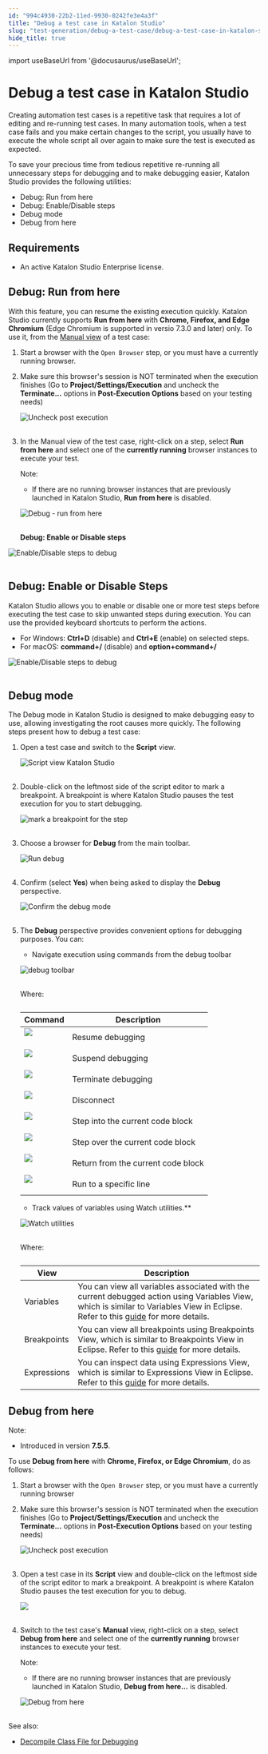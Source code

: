 ```yaml
---
id: "994c4930-22b2-11ed-9930-0242fe3e4a3f"
title: "Debug a test case in Katalon Studio"
slug: "test-generation/debug-a-test-case/debug-a-test-case-in-katalon-studio"
hide_title: true
---
```

import useBaseUrl from '@docusaurus/useBaseUrl';


# <a id="id_5" class="anchor_top_offset"/><a id="ariaid-title1" class="anchor_top_offset"/>Debug a test case in <span xmlns="http://www.w3.org/1999/xhtml" className="ph">Katalon Studio</span> 

<p xmlns="http://www.w3.org/1999/xhtml" className="p">Creating automation test cases is a repetitive task that   requires a lot of editing and re-running test cases. In many   automation tools, when a test case fails and you make certain   changes to the script, you usually have to execute the whole script   all over again to make sure the test is executed as expected.</p> 
<p xmlns="http://www.w3.org/1999/xhtml" className="p">To save your precious time from tedious repetitive re-running   all unnecessary steps for debugging and to make debugging easier,   <span className="ph">Katalon Studio</span> provides the following utilities:</p> 
<ul xmlns="http://www.w3.org/1999/xhtml" className="ul"><li className="li">Debug: Run from here</li><li className="li">Debug: Enable/Disable steps</li><li className="li">Debug mode</li><li className="li">Debug from here</li></ul> 

## Requirements

<ul xmlns="http://www.w3.org/1999/xhtml" className="ul"><li className="li">An active Katalon Studio Enterprise license.</li></ul> 

## <a id="id_6" class="anchor_top_offset"/>Debug: Run from here

<p xmlns="http://www.w3.org/1999/xhtml" className="p">With this feature, you can resume the existing execution   quickly. <span className="ph">Katalon Studio</span> currently supports <strong className="ph b">Run from     here</strong> with <strong className="ph b">Chrome, Firefox, and Edge     Chromium</strong> (Edge Chromium is supported in versio 7.3.0 and later)   only. To use it, from the <a className="xref" href="/test-generation/create-test-cases/create-test-case-overview">Manual     view</a> of a test case:</p> 
<ol xmlns="http://www.w3.org/1999/xhtml" className="ol"><li className="li">Start a browser with the <code className="ph codeph">Open Browser</code> step, or you     must have a currently running browser.</li><li className="li">     <p className="p">Make sure this browser's session is NOT terminated when the       execution finishes (Go to       <strong className="ph b">Project/Settings/Execution</strong> and uncheck the       <strong className="ph b">Terminate...</strong> options in <strong className="ph b">Post-Execution         Options</strong> based on your testing needs)</p>     <p className="p">       <img className="image" src={useBaseUrl("https://github.com/katalon-studio/docs-images/raw/master/katalon-studio/docs/execute-a-test-case-or-a-test-suite/KS-EXECUTION-Post-execution.png")} alt="Uncheck post execution" /><br /><br />     </p>   </li><li className="li">     <p className="p">In the Manual view of the test case, right-click on a step,       select <strong className="ph b">Run from here</strong> and select one of the       <strong className="ph b">currently running</strong> browser instances to execute       your test.</p>     <div className="note note note_note"><span className="note__title">Note:</span> <ul className="ul"><li className="li"><p className="p">If there are no running browser instances that are previously             launched in <span className="ph">Katalon Studio</span>, <strong className="ph b">Run from here</strong> is             disabled.</p></li></ul>     </div>     <p className="p">       <img className="image" src={useBaseUrl("https://github.com/katalon-studio/docs-images/raw/master/katalon-studio/docs/execute-a-test-case-or-a-test-suite/KS-EXECUTION-Run-from-here.png")} width={600} alt="Debug - run from here" /><br /><br />     </p>     <strong className="ph b">Debug: Enable or Disable steps</strong>   </li></ol> 
<p xmlns="http://www.w3.org/1999/xhtml" className="p">   <img className="image" src={useBaseUrl("https://github.com/katalon-studio/docs-images/raw/master/katalon-studio/docs/execute-a-test-case-or-a-test-suite/KS-EXECUTION-Disable-debug.png")} width={600} alt="Enable/Disable steps to debug" /><br /><br /> </p> 

## <a id="concept-9563" class="anchor_top_offset"/>Debug: Enable or Disable Steps

<p xmlns="http://www.w3.org/1999/xhtml" className="p"><span className="ph">Katalon Studio</span> allows you to enable or disable one or more test   steps before executing the test case to skip unwanted steps during   execution. You can use the provided keyboard shortcuts to perform   the actions.</p> 
<ul xmlns="http://www.w3.org/1999/xhtml" className="ul"><li className="li">For Windows:  <strong className="ph b">Ctrl+D</strong> (disable) and     <strong className="ph b">Ctrl+E</strong> (enable) on selected steps.</li><li className="li">For macOS: <strong className="ph b">command+/</strong> (disable) and     <strong className="ph b">option+command+/</strong></li></ul> 
<p xmlns="http://www.w3.org/1999/xhtml" className="p">   <img className="image" src={useBaseUrl("https://github.com/katalon-studio/docs-images/raw/master/katalon-studio/docs/execute-a-test-case-or-a-test-suite/KS-EXECUTION-Disable-debug.png")} width={600} alt="Enable/Disable steps to debug" /><br /><br /> </p> 

## <a id="id_8" class="anchor_top_offset"/>Debug mode

<p xmlns="http://www.w3.org/1999/xhtml" className="p">The Debug mode in <span className="ph">Katalon Studio</span> is designed to make debugging easy to use,   allowing investigating the root causes more quickly. The following   steps present how to debug a test case:</p> 
<ol xmlns="http://www.w3.org/1999/xhtml" className="ol"><li className="li">     <p className="p">Open a test case and switch to the <strong className="ph b">Script</strong>       view.</p>     <p className="p">       <img className="image" src={useBaseUrl("https://github.com/katalon-studio/docs-images/raw/master/katalon-studio/tutorials/debugging_test_case/Script-view.png")} alt="Script view Katalon Studio" /><br /><br />     </p>   </li><li className="li">     <p className="p">Double-click on the leftmost side of the script editor to mark a       breakpoint. A breakpoint is where Katalon Studio pauses the test       execution for you to start debugging.</p>     <p className="p">       <img className="image" src={useBaseUrl("https://github.com/katalon-studio/docs-images/raw/master/katalon-studio/docs/execute-a-test-case-or-a-test-suite/830-KS-EXECUTION-Line-break-point.png")} width={500} alt="mark a breakpoint for the step" /><br /><br />          </p>   </li><li className="li">     <p className="p">Choose a browser for <strong className="ph b">Debug</strong> from the main       toolbar.</p>     <p className="p">       <img className="image" src={useBaseUrl("https://github.com/katalon-studio/docs-images/raw/master/katalon-studio/docs/execute-a-test-case-or-a-test-suite/KS-EXECUTION-Run-debug.png")} width={320} alt="Run debug" /><br /><br />     </p>   </li><li className="li">     <p className="p">Confirm (select <strong className="ph b">Yes</strong>) when being asked to       display the <strong className="ph b">Debug</strong> perspective.</p>     <p className="p">       <img className="image" src={useBaseUrl("https://github.com/katalon-studio/docs-images/raw/master/katalon-studio/docs/execute-a-test-case-or-a-test-suite/confirm-perspective.png")} width={514} alt="Confirm the debug mode" /><br /><br />     </p>   </li><li className="li">     <p className="p">The <strong className="ph b">Debug</strong> perspective provides convenient       options for debugging purposes. You can:</p>     <ul className="ul"><li className="li">Navigate execution using commands from the debug toolbar</li></ul>     <p className="p">       <img className="image" src={useBaseUrl("https://github.com/katalon-studio/docs-images/raw/master/katalon-studio/tutorials/debugging_test_case/Navigate-execution.png")} alt="debug toolbar" /><br /><br />     </p>     <p className="p">Where:</p>     <table className="table"><caption /><thead className="thead"><tr className><th className="entry anchor_top_offset" id="id_8__entry__1">Command</th><th className="entry anchor_top_offset" id="id_8__entry__2">Description</th></tr></thead><tbody className="tbody"><tr className><td className="entry" headers="id_8__entry__1 id_8__entry__2 ">             <img className="image" src={useBaseUrl("https://github.com/katalon-studio/docs-images/raw/master/katalon-studio/tutorials/debugging_test_case/Resume-debugging.png")} /><br /><br />           </td><td className="entry" headers="id_8__entry__1 id_8__entry__2 ">Resume debugging</td></tr><tr className><td className="entry" headers="id_8__entry__1 id_8__entry__2 ">             <img className="image" src={useBaseUrl("https://github.com/katalon-studio/docs-images/raw/master/katalon-studio/tutorials/debugging_test_case/Suspend-debugging.png")} /><br /><br />           </td><td className="entry" headers="id_8__entry__1 id_8__entry__2 ">Suspend debugging</td></tr><tr className><td className="entry" headers="id_8__entry__1 id_8__entry__2 ">             <img className="image" src={useBaseUrl("https://github.com/katalon-studio/docs-images/raw/master/katalon-studio/tutorials/debugging_test_case/Terminate-debugging.png")} /><br /><br />           </td><td className="entry" headers="id_8__entry__1 id_8__entry__2 ">Terminate debugging</td></tr><tr className><td className="entry" headers="id_8__entry__1 id_8__entry__2 ">             <img className="image" src={useBaseUrl("https://github.com/katalon-studio/docs-images/raw/master/katalon-studio/tutorials/debugging_test_case/Disconnect.png")} /><br /><br />           </td><td className="entry" headers="id_8__entry__1 id_8__entry__2 ">Disconnect</td></tr><tr className><td className="entry" headers="id_8__entry__1 id_8__entry__2 ">             <img className="image" src={useBaseUrl("https://github.com/katalon-studio/docs-images/raw/master/katalon-studio/tutorials/debugging_test_case/Step-into-current-code-block.png")} /><br /><br />           </td><td className="entry" headers="id_8__entry__1 id_8__entry__2 ">Step into the current code block</td></tr><tr className><td className="entry" headers="id_8__entry__1 id_8__entry__2 ">             <img className="image" src={useBaseUrl("https://github.com/katalon-studio/docs-images/raw/master/katalon-studio/tutorials/debugging_test_case/Step-over-current-code-block.png")} /><br /><br />           </td><td className="entry" headers="id_8__entry__1 id_8__entry__2 ">Step over the current code block</td></tr><tr className><td className="entry" headers="id_8__entry__1 id_8__entry__2 ">             <img className="image" src={useBaseUrl("https://github.com/katalon-studio/docs-images/raw/master/katalon-studio/tutorials/debugging_test_case/Return-from-current-code-block.png")} /><br /><br />           </td><td className="entry" headers="id_8__entry__1 id_8__entry__2 ">Return from the current code block</td></tr><tr className><td className="entry" headers="id_8__entry__1 id_8__entry__2 ">             <img className="image" src={useBaseUrl("https://github.com/katalon-studio/docs-images/raw/master/katalon-studio/tutorials/debugging_test_case/Run-to-specific-line.png")} /><br /><br />           </td><td className="entry" headers="id_8__entry__1 id_8__entry__2 ">Run to a specific line</td></tr></tbody></table>     <ul className="ul"><li className="li">Track values of variables using Watch utilities.**</li></ul>     <p className="p">       <img className="image" src={useBaseUrl("https://github.com/katalon-studio/docs-images/raw/master/katalon-studio/tutorials/debugging_test_case/Watch-utilities.png")} alt="Watch utilities" /><br /><br />     </p>     <p className="p">Where:</p>     <table className="table"><caption /><thead className="thead"><tr className><th className="entry anchor_top_offset" id="id_8__entry__19">View</th><th className="entry anchor_top_offset" id="id_8__entry__20">Description</th></tr></thead><tbody className="tbody"><tr className><td className="entry" headers="id_8__entry__19 id_8__entry__20 ">Variables</td><td className="entry" headers="id_8__entry__19 id_8__entry__20 ">You can view all variables associated with the current debugged             action using Variables View, which is similar to Variables View in             Eclipse. Refer to this <a className="xref j-external-link" href="http://help.eclipse.org/luna/index.jsp?topic=%2Forg.eclipse.jdt.doc.user%2Freference%2Fviews%2Fexpressions%2Fref-expressions_view.htm" target="_blank">guide</a>             for more details.</td></tr><tr className><td className="entry" headers="id_8__entry__19 id_8__entry__20 ">Breakpoints</td><td className="entry" headers="id_8__entry__19 id_8__entry__20 ">You can view all breakpoints using Breakpoints View, which is             similar to Breakpoints View in Eclipse. Refer to this <a className="xref j-external-link" href="http://help.eclipse.org/luna/index.jsp?topic=%2Forg.eclipse.jdt.doc.user%2Freference%2Fviews%2Fexpressions%2Fref-expressions_view.htm" target="_blank">guide</a>             for more details.</td></tr><tr className><td className="entry" headers="id_8__entry__19 id_8__entry__20 ">Expressions</td><td className="entry" headers="id_8__entry__19 id_8__entry__20 ">You can inspect data using Expressions View, which is similar             to Expressions View in Eclipse. Refer to this <a className="xref j-external-link" href="http://help.eclipse.org/luna/index.jsp?topic=%2Forg.eclipse.jdt.doc.user%2Freference%2Fviews%2Fexpressions%2Fref-expressions_view.htm" target="_blank">guide</a>             for more details.</td></tr></tbody></table>   </li></ol> 

## <a id="id_9" class="anchor_top_offset"/>Debug from here

<div xmlns="http://www.w3.org/1999/xhtml" className="note note note_note"><span className="note__title">Note:</span> 
  <ul className="ul"><li className="li">Introduced in version <strong className="ph b">7.5.5</strong>.</li></ul></div>
<p xmlns="http://www.w3.org/1999/xhtml" className="p">To use <strong className="ph b">Debug from here</strong> with <strong className="ph b">Chrome,     Firefox, or Edge Chromium</strong>, do as follows:</p> 
<ol xmlns="http://www.w3.org/1999/xhtml" className="ol"><li className="li">Start a browser with the <code className="ph codeph">Open Browser</code> step, or you     must have a currently running browser</li><li className="li">     <p className="p">Make sure this browser's session is NOT terminated when the       execution finishes (Go to       <strong className="ph b">Project/Settings/Execution</strong> and uncheck the       <strong className="ph b">Terminate...</strong> options in <strong className="ph b">Post-Execution         Options</strong> based on your testing needs)</p>     <p className="p">       <img className="image" src={useBaseUrl("https://github.com/katalon-studio/docs-images/raw/master/katalon-studio/docs/execute-a-test-case-or-a-test-suite/KS-EXECUTION-Post-execution.png")} alt="Uncheck post execution" /><br /><br />     </p>   </li><li className="li">     <p className="p">Open a test case in its <strong className="ph b">Script</strong> view and       double-click on the leftmost side of the script editor to mark a       breakpoint. A breakpoint is where Katalon Studio pauses the test       execution for you to debug.</p>     <p className="p">       <img className="image" src={useBaseUrl("https://github.com/katalon-studio/docs-images/raw/master/katalon-studio/docs/execute-a-test-case-or-a-test-suite/breakpoint.png")} /><br /><br />     </p>   </li><li className="li">     <p className="p">Switch to the test case's <strong className="ph b">Manual</strong> view,       right-click on a step, select <strong className="ph b">Debug from here</strong> and       select one of the <strong className="ph b">currently running</strong> browser       instances to execute your test.</p>     <div className="note note note_note"><span className="note__title">Note:</span>        <ul className="ul"><li className="li">If there are no running browser instances that are previously           launched in Katalon Studio, <strong className="ph b">Debug from here...</strong> is           disabled.</li></ul>     </div>     <p className="p">       <img className="image" src={useBaseUrl("https://github.com/katalon-studio/docs-images/raw/master/katalon-studio/docs/execute-a-test-case-or-a-test-suite/KS-EXECUTION-Debug-from-here.png")} width={600} alt="Debug from here" /><br /><br />     </p>   </li></ol> 
<p xmlns="http://www.w3.org/1999/xhtml" className="p">See also:</p> 
<ul xmlns="http://www.w3.org/1999/xhtml" className="ul"><li className="li">     <a className="xref" href="/test-maintenance/configure-class-file-decompilation-in-katalon-studio">Decompile       Class File for Debugging</a>   </li></ul> 
